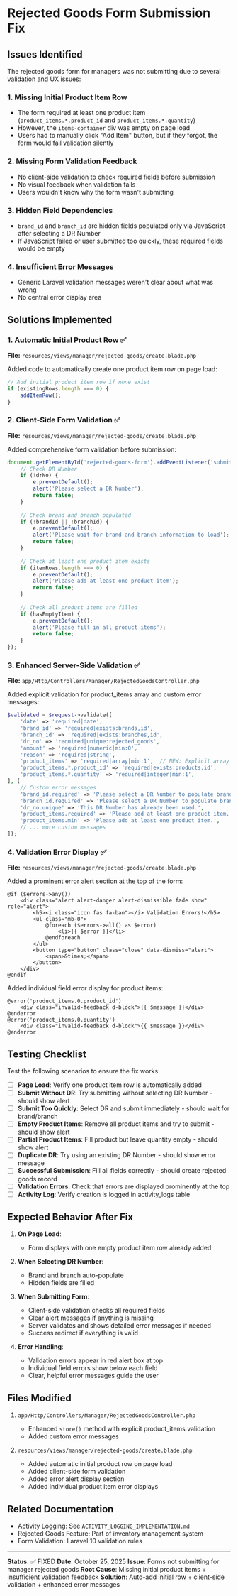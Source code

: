 # Rejected Goods Form Submission Fix

## Issues Identified

The rejected goods form for managers was not submitting due to several validation and UX issues:

### 1. **Missing Initial Product Item Row**
- The form required at least one product item (`product_items.*.product_id` and `product_items.*.quantity`)
- However, the `items-container` div was empty on page load
- Users had to manually click "Add Item" button, but if they forgot, the form would fail validation silently

### 2. **Missing Form Validation Feedback**
- No client-side validation to check required fields before submission
- No visual feedback when validation fails
- Users wouldn't know why the form wasn't submitting

### 3. **Hidden Field Dependencies**
- `brand_id` and `branch_id` are hidden fields populated only via JavaScript after selecting a DR Number
- If JavaScript failed or user submitted too quickly, these required fields would be empty

### 4. **Insufficient Error Messages**
- Generic Laravel validation messages weren't clear about what was wrong
- No central error display area

## Solutions Implemented

### 1. **Automatic Initial Product Row** ✅
**File:** `resources/views/manager/rejected-goods/create.blade.php`

Added code to automatically create one product item row on page load:

```javascript
// Add initial product item row if none exist
if (existingRows.length === 0) {
    addItemRow();
}
```

### 2. **Client-Side Form Validation** ✅
**File:** `resources/views/manager/rejected-goods/create.blade.php`

Added comprehensive form validation before submission:

```javascript
document.getElementById('rejected-goods-form').addEventListener('submit', function(e) {
    // Check DR Number
    if (!drNo) {
        e.preventDefault();
        alert('Please select a DR Number');
        return false;
    }
    
    // Check brand and branch populated
    if (!brandId || !branchId) {
        e.preventDefault();
        alert('Please wait for brand and branch information to load');
        return false;
    }
    
    // Check at least one product item exists
    if (itemRows.length === 0) {
        e.preventDefault();
        alert('Please add at least one product item');
        return false;
    }
    
    // Check all product items are filled
    if (hasEmptyItem) {
        e.preventDefault();
        alert('Please fill in all product items');
        return false;
    }
});
```

### 3. **Enhanced Server-Side Validation** ✅
**File:** `app/Http/Controllers/Manager/RejectedGoodsController.php`

Added explicit validation for product_items array and custom error messages:

```php
$validated = $request->validate([
    'date' => 'required|date',
    'brand_id' => 'required|exists:brands,id',
    'branch_id' => 'required|exists:branches,id',
    'dr_no' => 'required|unique:rejected_goods',
    'amount' => 'required|numeric|min:0',
    'reason' => 'required|string',
    'product_items' => 'required|array|min:1',  // NEW: Explicit array validation
    'product_items.*.product_id' => 'required|exists:products,id',
    'product_items.*.quantity' => 'required|integer|min:1',
], [
    // Custom error messages
    'brand_id.required' => 'Please select a DR Number to populate brand information.',
    'branch_id.required' => 'Please select a DR Number to populate branch information.',
    'dr_no.unique' => 'This DR Number has already been used.',
    'product_items.required' => 'Please add at least one product item.',
    'product_items.min' => 'Please add at least one product item.',
    // ... more custom messages
]);
```

### 4. **Validation Error Display** ✅
**File:** `resources/views/manager/rejected-goods/create.blade.php`

Added a prominent error alert section at the top of the form:

```blade
@if ($errors->any())
    <div class="alert alert-danger alert-dismissible fade show" role="alert">
        <h5><i class="icon fas fa-ban"></i> Validation Errors!</h5>
        <ul class="mb-0">
            @foreach ($errors->all() as $error)
                <li>{{ $error }}</li>
            @endforeach
        </ul>
        <button type="button" class="close" data-dismiss="alert">
            <span>&times;</span>
        </button>
    </div>
@endif
```

Added individual field error display for product items:

```blade
@error('product_items.0.product_id')
    <div class="invalid-feedback d-block">{{ $message }}</div>
@enderror
@error('product_items.0.quantity')
    <div class="invalid-feedback d-block">{{ $message }}</div>
@enderror
```

## Testing Checklist

Test the following scenarios to ensure the fix works:

- [ ] **Page Load**: Verify one product item row is automatically added
- [ ] **Submit Without DR**: Try submitting without selecting DR Number - should show alert
- [ ] **Submit Too Quickly**: Select DR and submit immediately - should wait for brand/branch
- [ ] **Empty Product Items**: Remove all product items and try to submit - should show alert
- [ ] **Partial Product Items**: Fill product but leave quantity empty - should show alert
- [ ] **Duplicate DR**: Try using an existing DR Number - should show error message
- [ ] **Successful Submission**: Fill all fields correctly - should create rejected goods record
- [ ] **Validation Errors**: Check that errors are displayed prominently at the top
- [ ] **Activity Log**: Verify creation is logged in activity_logs table

## Expected Behavior After Fix

1. **On Page Load**:
   - Form displays with one empty product item row already added
   
2. **When Selecting DR Number**:
   - Brand and branch auto-populate
   - Hidden fields are filled
   
3. **When Submitting Form**:
   - Client-side validation checks all required fields
   - Clear alert messages if anything is missing
   - Server validates and shows detailed error messages if needed
   - Success redirect if everything is valid
   
4. **Error Handling**:
   - Validation errors appear in red alert box at top
   - Individual field errors show below each field
   - Clear, helpful error messages guide the user

## Files Modified

1. `app/Http/Controllers/Manager/RejectedGoodsController.php`
   - Enhanced `store()` method with explicit product_items validation
   - Added custom error messages

2. `resources/views/manager/rejected-goods/create.blade.php`
   - Added automatic initial product row on page load
   - Added client-side form validation
   - Added error alert display section
   - Added individual product item error displays

## Related Documentation

- Activity Logging: See `ACTIVITY_LOGGING_IMPLEMENTATION.md`
- Rejected Goods Feature: Part of inventory management system
- Form Validation: Laravel 10 validation rules

---

**Status**: ✅ FIXED
**Date**: October 25, 2025
**Issue**: Forms not submitting for manager rejected goods
**Root Cause**: Missing initial product items + insufficient validation feedback
**Solution**: Auto-add initial row + client-side validation + enhanced error messages
